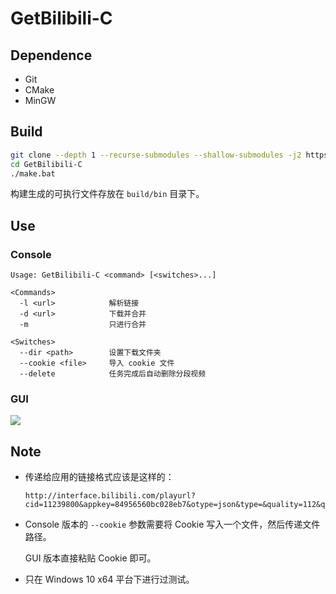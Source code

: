 # GetBilibili-C

## Dependence

* Git
* CMake
* MinGW

## Build

```bash
git clone --depth 1 --recurse-submodules --shallow-submodules -j2 https://github.com/XhstormR/GetBilibili-C.git
cd GetBilibili-C
./make.bat
```

构建生成的可执行文件存放在 `build/bin` 目录下。

## Use

### Console

```
Usage: GetBilibili-C <command> [<switches>...]

<Commands>
  -l <url>            解析链接
  -d <url>            下载并合并
  -m                  只进行合并

<Switches>
  --dir <path>        设置下载文件夹
  --cookie <file>     导入 cookie 文件
  --delete            任务完成后自动删除分段视频
```

### GUI

![](https://i.loli.net/2018/02/01/5a7286d02ce1a.png)

## Note

* 传递给应用的链接格式应该是这样的：

  ```
  http://interface.bilibili.com/playurl?cid=11239800&appkey=84956560bc028eb7&otype=json&type=&quality=112&qn=112&sign=8f52ea2d50e0ae3b17d0ec2c182c4767
  ```

* Console 版本的 `--cookie` 参数需要将 Cookie 写入一个文件，然后传递文件路径。

  GUI 版本直接粘贴 Cookie 即可。

* 只在 Windows 10 x64 平台下进行过测试。
